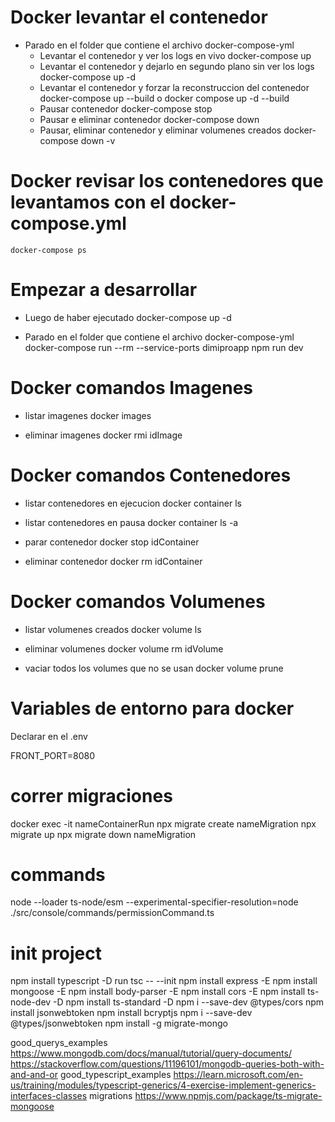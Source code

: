 # Docker levantar el contenedor

- Parado en el folder que contiene el archivo docker-compose-yml
    - Levantar el contenedor y ver los logs en vivo
        docker-compose up
    - Levantar el contenedor y dejarlo en segundo plano sin ver los logs
        docker-compose up -d
    - Levantar el contenedor y forzar la reconstruccion del contenedor
        docker-compose up --build o docker compose up -d --build
    - Pausar contenedor
        docker-compose stop
    - Pausar e eliminar contenedor
        docker-compose down
    - Pausar, eliminar contenedor y eliminar volumenes creados
        docker-compose down -v

# Docker revisar los contenedores que levantamos con el docker-compose.yml
    docker-compose ps

# Empezar a desarrollar

- Luego de haber ejecutado docker-compose up -d

- Parado en el folder que contiene el archivo docker-compose-yml
    docker-compose run --rm --service-ports dimiproapp npm run dev

# Docker comandos Imagenes

- listar imagenes
    docker images

- eliminar imagenes
    docker rmi idImage

# Docker comandos Contenedores

- listar contenedores en ejecucion
    docker container ls

- listar contenedores en pausa
    docker container ls -a

- parar contenedor
    docker stop idContainer

- eliminar contenedor
    docker rm idContainer

# Docker comandos Volumenes

- listar volumenes creados
    docker volume ls

- eliminar volumenes
    docker volume rm idVolume

- vaciar todos los volumes que no se usan
    docker volume prune

# Variables de entorno para docker

Declarar en el .env

FRONT_PORT=8080

# correr migraciones

docker exec -it nameContainerRun 
    npx migrate create nameMigration
    npx migrate up
    npx migrate down nameMigration

# commands

node --loader ts-node/esm --experimental-specifier-resolution=node ./src/console/commands/permissionCommand.ts


# init project

npm install typescript -D
run tsc -- --init
npm install express -E
npm install mongoose -E
npm install body-parser -E
npm install cors -E
npm install ts-node-dev -D
npm install ts-standard -D
npm i --save-dev @types/cors
npm install jsonwebtoken
npm install bcryptjs
npm i --save-dev @types/jsonwebtoken
npm install -g migrate-mongo


good_querys_examples
https://www.mongodb.com/docs/manual/tutorial/query-documents/
https://stackoverflow.com/questions/11196101/mongodb-queries-both-with-and-and-or
good_typescript_examples
https://learn.microsoft.com/en-us/training/modules/typescript-generics/4-exercise-implement-generics-interfaces-classes
migrations
https://www.npmjs.com/package/ts-migrate-mongoose
